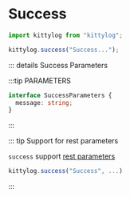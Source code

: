 # Success 

```js
import kittylog from "kittylog";

kittylog.success("Success...");
```

::: details Success Parameters

:::tip PARAMETERS

```ts
interface SuccessParameters {
  message: string;
}
```

:::

::: tip Support for rest parameters

`success` support [rest parameters](https://developer.mozilla.org/en-US/docs/Web/JavaScript/Reference/Functions/rest_parameters)

```js
kittylog.success("Success", ...)
```

::: 
